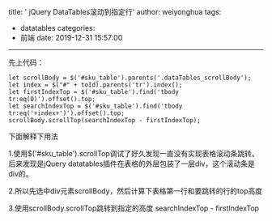 title: ' jQuery DataTables滚动到指定行'
author: weiyonghua
tags:
  - datatables
categories:
  - 前端
date: 2019-12-31 15:57:00
---
先上代码： 

    let scrollBody = $('#sku_table').parents('.dataTables_scrollBody');
    let index = $("#" + toId).parents('tr').index();
    let firstIndexTop = $('#sku_table').find('tbody tr:eq(0)').offset().top;
    let searchIndexTop = $('#sku_table').find('tbody tr:eq('+index+')').offset().top;
    scrollBody.scrollTop(searchIndexTop - firstIndexTop);

下面解释下用法

1.使用$('#sku_table').scrollTop调试了好久发现一直没有实现表格滚动条跳转。后来发现是jQuery datatables插件在表格的外层包装了一层div，这个滚动条是div的。

2.所以先选中div元素scrollBody，然后计算下表格第一行和要跳转的行的top高度

3.使用scrollBody.scrollTop跳转到指定的高度 searchIndexTop - firstIndexTop

 